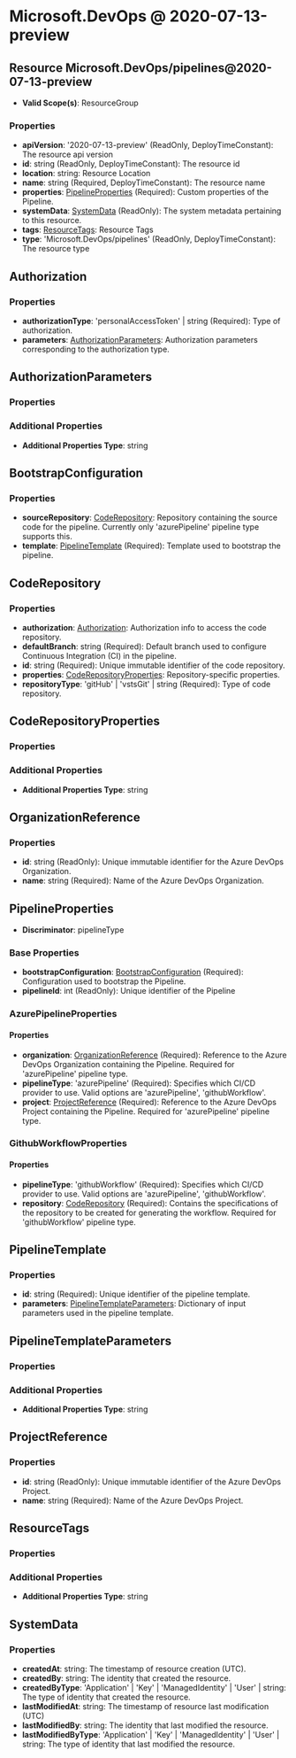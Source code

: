 # Microsoft.DevOps @ 2020-07-13-preview

## Resource Microsoft.DevOps/pipelines@2020-07-13-preview
* **Valid Scope(s)**: ResourceGroup
### Properties
* **apiVersion**: '2020-07-13-preview' (ReadOnly, DeployTimeConstant): The resource api version
* **id**: string (ReadOnly, DeployTimeConstant): The resource id
* **location**: string: Resource Location
* **name**: string (Required, DeployTimeConstant): The resource name
* **properties**: [PipelineProperties](#pipelineproperties) (Required): Custom properties of the Pipeline.
* **systemData**: [SystemData](#systemdata) (ReadOnly): The system metadata pertaining to this resource.
* **tags**: [ResourceTags](#resourcetags): Resource Tags
* **type**: 'Microsoft.DevOps/pipelines' (ReadOnly, DeployTimeConstant): The resource type

## Authorization
### Properties
* **authorizationType**: 'personalAccessToken' | string (Required): Type of authorization.
* **parameters**: [AuthorizationParameters](#authorizationparameters): Authorization parameters corresponding to the authorization type.

## AuthorizationParameters
### Properties
### Additional Properties
* **Additional Properties Type**: string

## BootstrapConfiguration
### Properties
* **sourceRepository**: [CodeRepository](#coderepository): Repository containing the source code for the pipeline. Currently only 'azurePipeline' pipeline type supports this.
* **template**: [PipelineTemplate](#pipelinetemplate) (Required): Template used to bootstrap the pipeline.

## CodeRepository
### Properties
* **authorization**: [Authorization](#authorization): Authorization info to access the code repository.
* **defaultBranch**: string (Required): Default branch used to configure Continuous Integration (CI) in the pipeline.
* **id**: string (Required): Unique immutable identifier of the code repository.
* **properties**: [CodeRepositoryProperties](#coderepositoryproperties): Repository-specific properties.
* **repositoryType**: 'gitHub' | 'vstsGit' | string (Required): Type of code repository.

## CodeRepositoryProperties
### Properties
### Additional Properties
* **Additional Properties Type**: string

## OrganizationReference
### Properties
* **id**: string (ReadOnly): Unique immutable identifier for the Azure DevOps Organization.
* **name**: string (Required): Name of the Azure DevOps Organization.

## PipelineProperties
* **Discriminator**: pipelineType

### Base Properties
* **bootstrapConfiguration**: [BootstrapConfiguration](#bootstrapconfiguration) (Required): Configuration used to bootstrap the Pipeline.
* **pipelineId**: int (ReadOnly): Unique identifier of the Pipeline
### AzurePipelineProperties
#### Properties
* **organization**: [OrganizationReference](#organizationreference) (Required): Reference to the Azure DevOps Organization containing the Pipeline. Required for 'azurePipeline' pipeline type.
* **pipelineType**: 'azurePipeline' (Required): Specifies which CI/CD provider to use. Valid options are 'azurePipeline', 'githubWorkflow'.
* **project**: [ProjectReference](#projectreference) (Required): Reference to the Azure DevOps Project containing the Pipeline. Required for 'azurePipeline' pipeline type.

### GithubWorkflowProperties
#### Properties
* **pipelineType**: 'githubWorkflow' (Required): Specifies which CI/CD provider to use. Valid options are 'azurePipeline', 'githubWorkflow'.
* **repository**: [CodeRepository](#coderepository) (Required): Contains the specifications of the repository to be created for generating the workflow. Required for 'githubWorkflow' pipeline type.


## PipelineTemplate
### Properties
* **id**: string (Required): Unique identifier of the pipeline template.
* **parameters**: [PipelineTemplateParameters](#pipelinetemplateparameters): Dictionary of input parameters used in the pipeline template.

## PipelineTemplateParameters
### Properties
### Additional Properties
* **Additional Properties Type**: string

## ProjectReference
### Properties
* **id**: string (ReadOnly): Unique immutable identifier of the Azure DevOps Project.
* **name**: string (Required): Name of the Azure DevOps Project.

## ResourceTags
### Properties
### Additional Properties
* **Additional Properties Type**: string

## SystemData
### Properties
* **createdAt**: string: The timestamp of resource creation (UTC).
* **createdBy**: string: The identity that created the resource.
* **createdByType**: 'Application' | 'Key' | 'ManagedIdentity' | 'User' | string: The type of identity that created the resource.
* **lastModifiedAt**: string: The timestamp of resource last modification (UTC)
* **lastModifiedBy**: string: The identity that last modified the resource.
* **lastModifiedByType**: 'Application' | 'Key' | 'ManagedIdentity' | 'User' | string: The type of identity that last modified the resource.

